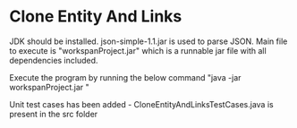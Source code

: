 # Clone Entity And Links

JDK should be installed.
json-simple-1.1.jar is used to parse JSON.
Main file to execute is "workspanProject.jar" which is a runnable jar file with all dependencies included.

Execute the program by running the below command
	"java -jar workspanProject.jar <inputFilePath> <entityId>"
	
Unit test cases has been added - CloneEntityAndLinksTestCases.java is present in the src folder
